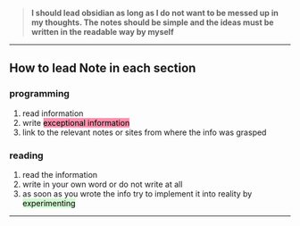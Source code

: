 
>  **I should lead obsidian as long as I do not want to be messed up in my thoughts. The notes should be simple and the ideas must be written in the readable way by myself**

  
 ---

## How to lead Note in each section

### programming 

1) read information
2) write <mark style="background: #FF5582A6;">exceptional information</mark> 
3) link to the relevant notes or sites from where the info was grasped

### reading

1) read the information
2) write in your own word or do not write at all
3) as soon as you wrote the info try to implement it into reality by<mark style="background: #BBFABBA6;"> experimenting</mark> 




---





